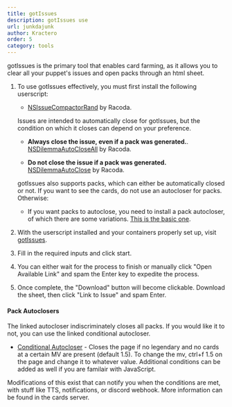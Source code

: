 ```yaml
---
title: gotIssues
description: gotIssues use
url: junkdajunk
author: Kractero
order: 5
category: tools
---
```


gotIssues is the primary tool that enables card farming, as it allows you to clear all your puppet's issues and open packs through an html sheet.

1. To use gotIssues effectively, you must first install the following userscript:

   - <a href="https://github.com/dithpri/RCES/raw/master/userscripts/issue_answering/NsIssueCompactorRand.user.js" target="_blank">NSIssueCompactorRand</a> by Racoda.

   Issues are intended to automatically close for gotIssues, but the condition on which it closes can depend on your preference.

   - **Always close the issue, even if a pack was generated.**. <a href="https://raw.githubusercontent.com/dithpri/RCES/refs/heads/master/userscripts/issue_answering/NsDilemmaAutoClose.user.js">NSDilemmaAutoCloseAll</a> by Racoda.

   - **Do not close the issue if a pack was generated.** <a href="https://raw.githubusercontent.com/dithpri/RCES/refs/heads/master/userscripts/issue_answering/NsDilemmaAutoCloseAll.user.js">NSDilemmaAutoClose</a> by Racoda.

   gotIssues also supports packs, which can either be automatically closed or not. If you want to see the cards, do not use an autocloser for packs. Otherwise:

   - If you want packs to autoclose, you need to install a pack autocloser, of which there are some variations. <a href="https://raw.githubusercontent.com/Kractero/userscripts/refs/heads/main/packAutocloser.user.js" target="_blank">This is the basic one</a>.

2. With the userscript installed and your containers properly set up, visit <a href="/tools/gotissues" target="_blank" rel="noreferrer noopener">gotIssues</a>.

3. Fill in the required inputs and click start.

4. You can either wait for the process to finish or manually click "Open Available Link" and spam the Enter key to expedite the process.

5. Once complete, the "Download" button will become clickable. Download the sheet, then click "Link to Issue" and spam Enter.

#### Pack Autoclosers

The linked autocloser indiscriminately closes all packs. If you would like it to not, you can use the linked conditional autocloser.

- <a href="https://raw.githubusercontent.com/Kractero/userscripts/refs/heads/main/packConditionalAutocloser.user.js" target="_blank">Conditional Autocloser</a> - Closes the page if no legendary and no cards at a certain MV are present (default 1.5). To change the mv, ctrl+f 1.5 on the page and change it to whatever value. Additional conditions can be added as well if you are familair with JavaScript.

Modifications of this exist that can notify you when the conditions are met, with stuff like TTS, notifications, or discord webhook. More information can be found in the cards server.
